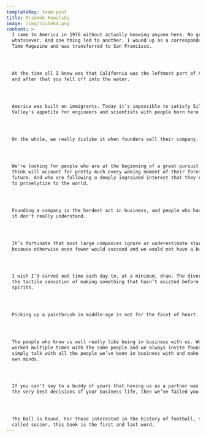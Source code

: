 ```yaml
---
templateKey: team-post
title: Przemek Kowalski
image: /img/ziutek4.png
content: >-
  I came to America in 1976 without actually knowing anyone here. No grand plan
  whatsoever. And one thing led to another. I wound up as a correspondent for
  Time Magazine and was transferred to San Francisco.




  At the time all I knew was that California was the leftmost part of America,
  and after that you fell off into the water.




  America was built on immigrants. Today it’s impossible to satisfy Silicon
  Valley's appetite for engineers and scientists with people born here.




  On the whole, we really dislike it when founders sell their company.




  We're looking for people who are at the beginning of a great pursuit that they
  think will account for pretty much every waking moment of their foreseeable
  future. And who are following a deeply ingrained interest that they're ready
  to proselytize to the world.




  Founding a company is the hardest act in business, and people who haven't done
  it don't really understand.




  It’s fortunate that most large companies ignore or underestimate startups
  because otherwise even fewer would succeed and we would not have a business.




  I wish I’d carved out time each day to, at a minimum, draw. The diversion and
  the tactile sensation of making something that hasn’t existed before buoys the
  spirits.




  Picking up a paintbrush in middle-age is not for the faint of heart.




  The people who know us well really like being in business with us. We’ve
  worked multiple times with the same people and we always invite founders to
  simply talk with all the people we’ve been in business with and make up their
  own minds.




  If you can’t say to a buddy of yours that having us as a partner was one of
  the very best decisions of your business life, then we’ve failed you.




  The Ball is Round. For those interested in the history of football, sometimes
  called soccer, this book is the first and last word.
---
```


